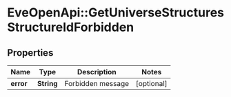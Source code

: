 # EveOpenApi::GetUniverseStructuresStructureIdForbidden

## Properties
Name | Type | Description | Notes
------------ | ------------- | ------------- | -------------
**error** | **String** | Forbidden message | [optional] 


